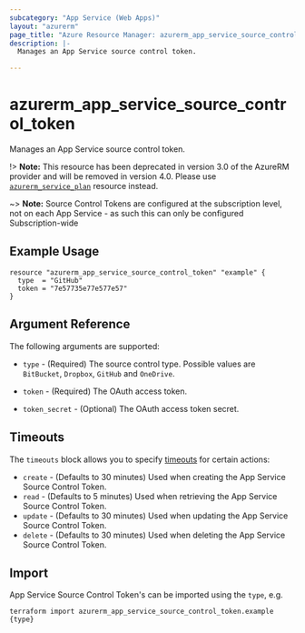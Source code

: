 ```yaml
---
subcategory: "App Service (Web Apps)"
layout: "azurerm"
page_title: "Azure Resource Manager: azurerm_app_service_source_control_token"
description: |-
  Manages an App Service source control token.

---
```


# azurerm_app_service_source_control_token

Manages an App Service source control token.

!> **Note:** This resource has been deprecated in version 3.0 of the AzureRM provider and will be removed in version 4.0. Please use [`azurerm_service_plan`](https://registry.terraform.io/providers/hashicorp/azurerm/latest/docs/resources/service_plan) resource instead.

~> **Note:** Source Control Tokens are configured at the subscription level, not on each App Service - as such this can only be configured Subscription-wide

## Example Usage

```hcl
resource "azurerm_app_service_source_control_token" "example" {
  type  = "GitHub"
  token = "7e57735e77e577e57"
}
```

## Argument Reference

The following arguments are supported:

* `type` - (Required) The source control type. Possible values are `BitBucket`, `Dropbox`, `GitHub` and `OneDrive`.

* `token` - (Required) The OAuth access token.

* `token_secret` - (Optional) The OAuth access token secret.

## Timeouts

The `timeouts` block allows you to specify [timeouts](https://developer.hashicorp.com/terraform/language/resources/configure#define-operation-timeouts) for certain actions:

* `create` - (Defaults to 30 minutes) Used when creating the App Service Source Control Token.
* `read` - (Defaults to 5 minutes) Used when retrieving the App Service Source Control Token.
* `update` - (Defaults to 30 minutes) Used when updating the App Service Source Control Token.
* `delete` - (Defaults to 30 minutes) Used when deleting the App Service Source Control Token.

## Import

App Service Source Control Token's can be imported using the `type`, e.g.

```shell
terraform import azurerm_app_service_source_control_token.example {type}
```
